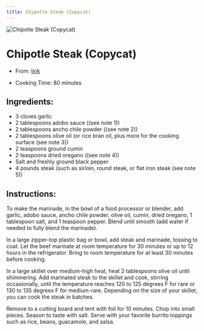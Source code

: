 ```yaml
---
title: Chipotle Steak (Copycat)
---
```


![Chipotle Steak (Copycat)](https://www.culinaryhill.com/wp-content/uploads/2022/06/Chipotle-Steak-Copycat-Culinary-Hill-1200x800-1.jpg)

# Chipotle Steak (Copycat)

- From: [link](https://www.culinaryhill.com/chipotle-steak-recipe-copycat/)

- Cooking Time: 80 minutes

## Ingredients:

- 3 cloves garlic
- 2 tablespoons adobo sauce ((see note 1))
- 2 tablespoons ancho chile powder ((see note 2))
- 2 tablespoons olive oil (or rice bran oil, plus more for the cooking surface (see note 3))
- 2 teaspoons ground cumin
- 2 teaspoons dried oregano ((see note 4))
- Salt and freshly ground black pepper
- 4 pounds steak (such as sirloin, round steak, or flat iron steak (see note 5))

## Instructions:

To make the marinade, in the bowl of a food processor or blender, add garlic, adobo sauce, ancho chile powder, olive oil, cumin, dried oregano, 1 tablespoon salt, and 1 teaspoon pepper. Blend until smooth (add water if needed to fully blend the marinade).

In a large zipper-top plastic bag or bowl, add steak and marinade, tossing to coat. Let the beef marinate at room temperature for 30 minutes or up to 12 hours in the refrigerator. Bring to room temperature for at least 30 minutes before cooking.

In a large skillet over medium-high heat, heat 2 tablespoons olive oil until shimmering. Add marinated steak to the skillet and cook, stirring occasionally, until the temperature reaches 120 to 125 degrees F for rare or 130 to 135 degrees F for medium-rare. Depending on the size of your skillet, you can cook the steak in batches.

Remove to a cutting board and tent with foil for 10 minutes. Chop into small pieces. Season to taste with salt. Serve with your favorite burrito toppings such as rice, beans, guacamole, and salsa.
